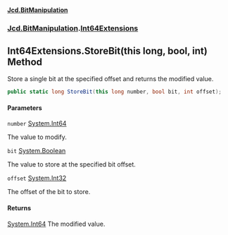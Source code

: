 #### [Jcd.BitManipulation](index.md 'index')

### [Jcd.BitManipulation](Jcd.BitManipulation 'Jcd.BitManipulation').[Int64Extensions](Jcd.BitManipulation.Int64Extensions 'Jcd.BitManipulation.Int64Extensions')

## Int64Extensions.StoreBit(this long, bool, int) Method

Store a single bit at the specified offset and returns the modified value.

```csharp
public static long StoreBit(this long number, bool bit, int offset);
```

#### Parameters

<a name='Jcd.BitManipulation.Int64Extensions.StoreBit(thislong,bool,int).number'></a>

`number` [System.Int64](https://docs.microsoft.com/en-us/dotnet/api/System.Int64 'System.Int64')

The value to modify.

<a name='Jcd.BitManipulation.Int64Extensions.StoreBit(thislong,bool,int).bit'></a>

`bit` [System.Boolean](https://docs.microsoft.com/en-us/dotnet/api/System.Boolean 'System.Boolean')

The value to store at the specified bit offset.

<a name='Jcd.BitManipulation.Int64Extensions.StoreBit(thislong,bool,int).offset'></a>

`offset` [System.Int32](https://docs.microsoft.com/en-us/dotnet/api/System.Int32 'System.Int32')

The offset of the bit to store.

#### Returns

[System.Int64](https://docs.microsoft.com/en-us/dotnet/api/System.Int64 'System.Int64')
The modified value.